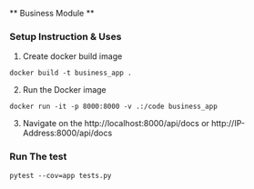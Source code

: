 **  Business Module **

### Setup Instruction & Uses

1. Create docker build image

`docker build -t business_app .`

2. Run the Docker image

`docker run -it -p 8000:8000 -v .:/code business_app`

3. Navigate on the http://localhost:8000/api/docs or http://IP-Address:8000/api/docs

### Run The test

`pytest --cov=app tests.py`
